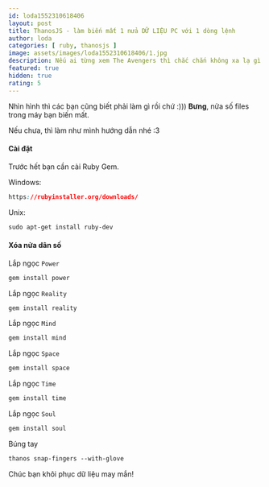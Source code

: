 ```yaml
---
id: loda1552310618406
layout: post
title: ThanosJS - làm biến mất 1 nửa DỮ LIỆU PC với 1 dòng lệnh
author: loda
categories: [ ruby, thanosjs ]
image: assets/images/loda1552310618406/1.jpg
description: Nếu ai từng xem The Avengers thì chắc chắn không xa lạ gì với quyền năng của Thanos.
featured: true
hidden: true
rating: 5
---
```


Nhìn hình thì các bạn cũng biết phải làm gì rồi chứ :))) **Bưng**, nửa số files trong máy bạn biến mất.

Nếu chưa, thì làm như mình hướng dẫn nhé :3

#### Cài đặt

Trước hết bạn cần cài Ruby Gem.

Windows:
```css
https://rubyinstaller.org/downloads/
```

Unix:
```css
sudo apt-get install ruby-dev
```

#### Xóa nửa dân số

Lắp ngọc `Power`
```css
gem install power
```
Lắp ngọc `Reality`
```css
gem install reality
```
Lắp ngọc `Mind`
```css
gem install mind
```
Lắp ngọc `Space`
```css
gem install space
```
Lắp ngọc `Time`
```css
gem install time
```
Lắp ngọc `Soul`
```css
gem install soul
```
Búng tay
```css
thanos snap-fingers --with-glove
```

Chúc bạn khôi phục dữ liệu may mắn!